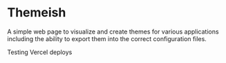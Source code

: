 # Themeish

A simple web page to visualize and create themes for various applications including the ability to export them into the correct configuration files.

Testing Vercel deploys
